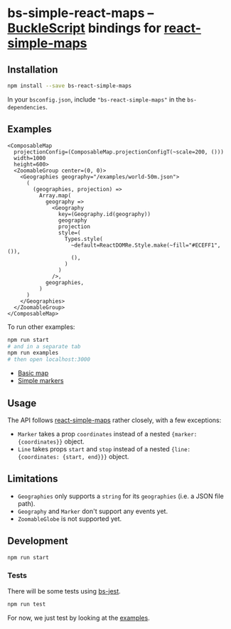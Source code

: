# bs-simple-react-maps – [BuckleScript](https://github.com/bucklescript/bucklescript) bindings for [react-simple-maps](https://github.com/zcreativelabs/react-simple-maps)

## Installation

```sh
npm install --save bs-react-simple-maps
```

In your `bsconfig.json`, include `"bs-react-simple-maps"` in the `bs-dependencies`.

## Examples

```reason
<ComposableMap
  projectionConfig=(ComposableMap.projectionConfigT(~scale=200, ()))
  width=1000
  height=600>
  <ZoomableGroup center=(0, 0)>
    <Geographies geography="/examples/world-50m.json">
      (
        (geographies, projection) =>
          Array.map(
            geography =>
              <Geography
                key=(Geography.id(geography))
                geography
                projection
                style=(
                  Types.style(
                    ~default=ReactDOMRe.Style.make(~fill="#ECEFF1", ()),
                    (),
                  )
                )
              />,
            geographies,
          )
      )
    </Geographies>
  </ZoomableGroup>
</ComposableMap>
```

To run other examples:

```sh
npm run start
# and in a separate tab
npm run examples
# then open localhost:3000
```

* [Basic map](./examples/basic-map/basic_map.re)
* [Simple markers](./examples/simple-markers/simple_markers.re)

## Usage

The API follows [react-simple-maps](https://github.com/zcreativelabs/react-simple-maps) rather closely, with a few exceptions:

* `Marker` takes a prop `coordinates` instead of a nested `{marker: {coordinates}}` object.
* `Line` takes props `start` and `stop` instead of a nested `{line: {coordinates: {start, end}}}` object.

## Limitations

* `Geographies` only supports a `string` for its `geographies` (i.e. a JSON file path).
* `Geography` and `Marker` don't support any events yet.
* `ZoomableGlobe` is not supported yet.

## Development

```sh
npm run start
```

### Tests

There will be some tests using [bs-jest](https://github.com/BuckleTypes/bs-jest).

```sh
npm run test
```

For now, we just test by looking at the [examples](./examples).
